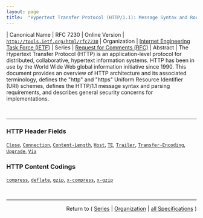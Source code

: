 ```yaml
---
layout: page
title:  "Hypertext Transfer Protocol (HTTP/1.1): Message Syntax and Routing"
---
```


| Canonical Name | RFC 7230
| Online Version | [`http://tools.ietf.org/html/rfc7230`](http://tools.ietf.org/html/rfc7230)
| Organization | [Internet Engineering Task Force (IETF)](..  "List of specification series by this organization")
| Series | [Request for Comments (RFC)](.  "List of specifications in this series")
| Abstract | The Hypertext Transfer Protocol (HTTP) is an application-level protocol for distributed, collaborative, hypertext information systems. HTTP has been in use by the World Wide Web global information initiative since 1990. This document provides an overview of HTTP architecture and its associated terminology, defines the "http" and "https" Uniform Resource Identifier (URI) schemes, defines the HTTP/1.1 message syntax and parsing requirements, and describes general security concerns for implementations.

<br/>
<hr/>

### HTTP Header Fields

[`Close`](/concepts/http-header/Close "The header field-name &#34;Close&#34; has been registered as &#34;reserved&#34;, since using that name as an HTTP header field might conflict with the &#34;close&#34; connection option of the Connection header field."), [`Connection`](/concepts/http-header/Connection "The &#34;Connection&#34; header field allows the sender to indicate desired control options for the current connection. In order to avoid confusing downstream recipients, a proxy or gateway MUST remove or replace any received connection options before forwarding the message."), [`Content-Length`](/concepts/http-header/Content-Length "When a message does not have a Transfer-Encoding header field, a Content-Length header field can provide the anticipated size, as a decimal number of octets, for a potential payload body. For messages that do include a payload body, the Content-Length field-value provides the framing information necessary for determining where the body (and message) ends. For messages that do not include a payload body, the Content-Length indicates the size of the selected representation (Section 3 of [Part2])."), [`Host`](/concepts/http-header/Host "The &#34;Host&#34; header field in a request provides the host and port information from the target URI, enabling the origin server to distinguish among resources while servicing requests for multiple host names on a single IP address."), [`TE`](/concepts/http-header/TE "The &#34;TE&#34; header field in a request indicates what transfer codings, besides chunked, the client is willing to accept in response, and whether or not the client is willing to accept trailer fields in a chunked transfer coding."), [`Trailer`](/concepts/http-header/Trailer "When a message includes a message body encoded with the chunked transfer coding and the sender desires to send metadata in the form of trailer fields at the end of the message, the sender SHOULD generate a Trailer header field before the message body to indicate which fields will be present in the trailers."), [`Transfer-Encoding`](/concepts/http-header/Transfer-Encoding "The Transfer-Encoding header field lists the transfer coding names corresponding to the sequence of transfer codings that have been (or will be) applied to the payload body in order to form the message body."), [`Upgrade`](/concepts/http-header/Upgrade "The &#34;Upgrade&#34; header field is intended to provide a simple mechanism for transitioning from HTTP/1.1 to some other protocol on the same connection. A client MAY send a list of protocols in the Upgrade header field of a request to invite the server to switch to one or more of those protocols, in order of descending preference, before sending the final response."), [`Via`](/concepts/http-header/Via "The &#34;Via&#34; header field indicates the presence of intermediate protocols and recipients between the user agent and the server (on requests) or between the origin server and the client (on responses), similar to the &#34;Received&#34; header field in email (Section 3.6.7 of RFC 5322). Via can be used for tracking message forwards, avoiding request loops, and identifying the protocol capabilities of senders along the request/response chain.")

### HTTP Content Codings

[`compress`](/concepts/http-content-coding/compress "The &#34;compress&#34; coding is an adaptive Lempel-Ziv-Welch (LZW) coding that is commonly produced by the UNIX file compression program &#34;compress&#34;. A recipient SHOULD consider &#34;x-compress&#34; to be equivalent to &#34;compress&#34;."), [`deflate`](/concepts/http-content-coding/deflate "The &#34;deflate&#34; coding is a &#34;zlib&#34; data format containing a &#34;deflate&#34; compressed data stream that uses a combination of the Lempel-Ziv (LZ77) compression algorithm and Huffman coding."), [`gzip`](/concepts/http-content-coding/gzip "The &#34;gzip&#34; coding is an LZ77 coding with a 32-bit Cyclic Redundancy Check (CRC) that is commonly produced by the gzip file compression program. A recipient SHOULD consider &#34;x-gzip&#34; to be equivalent to &#34;gzip&#34;."), [`x-compress`](/concepts/http-content-coding/x-compress "The &#34;compress&#34; coding is an adaptive Lempel-Ziv-Welch (LZW) coding that is commonly produced by the UNIX file compression program &#34;compress&#34;. A recipient SHOULD consider &#34;x-compress&#34; to be equivalent to &#34;compress&#34;."), [`x-gzip`](/concepts/http-content-coding/x-gzip "The &#34;gzip&#34; coding is an LZ77 coding with a 32-bit Cyclic Redundancy Check (CRC) that is commonly produced by the gzip file compression program. A recipient SHOULD consider &#34;x-gzip&#34; to be equivalent to &#34;gzip&#34;.")



<br/>
<hr/>

<p style="text-align: right">Return to ( <a href="./">Series</a> | <a href="../">Organization</a> | <a href="../../">all Specifications</a> )</p>
